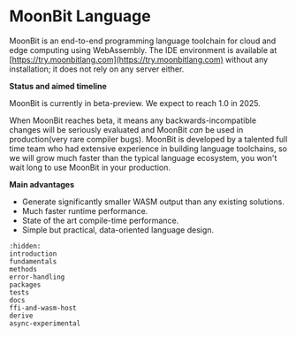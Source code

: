 # MoonBit Language

MoonBit is an end-to-end programming language toolchain for cloud and edge computing using WebAssembly. The IDE environment is available at [https://try.moonbitlang.com](https://try.moonbitlang.com) without any installation; it does not rely on any server either.

**Status and aimed timeline**

MoonBit is currently in beta-preview. We expect to reach 1.0 in 2025.

When MoonBit reaches beta, it means any backwards-incompatible changes will be seriously evaluated and MoonBit _can_ be used in production(very rare compiler bugs). MoonBit is developed by a talented full time team who had extensive experience in building language toolchains, so we will grow much faster than the typical language ecosystem, you won't wait long to use MoonBit in your production.

**Main advantages**

- Generate significantly smaller WASM output than any existing solutions.
- Much faster runtime performance.
- State of the art compile-time performance.
- Simple but practical, data-oriented language design.

```{toctree}
:hidden:
introduction
fundamentals
methods
error-handling
packages
tests
docs
ffi-and-wasm-host
derive
async-experimental
```
